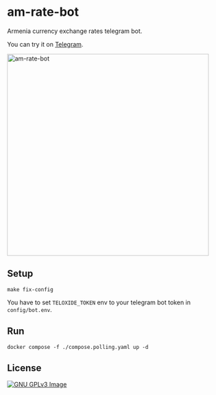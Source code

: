 # am-rate-bot

Armenia currency exchange rates telegram bot.

You can try it on [Telegram](https://t.me/am_rate_bot).

<img width="470" alt="am-rate-bot" src="https://github.com/user-attachments/assets/e8090cc2-a62a-48ea-bc27-b2e06c895219">

## Setup

```shell
make fix-config
```

You have to set `TELOXIDE_TOKEN` env to your telegram bot token in `config/bot.env`.

## Run

```shell
docker compose -f ./compose.polling.yaml up -d
```

## License

[![GNU GPLv3 Image](https://www.gnu.org/graphics/gplv3-127x51.png)](https://www.gnu.org/licenses/gpl-3.0.en.html)
